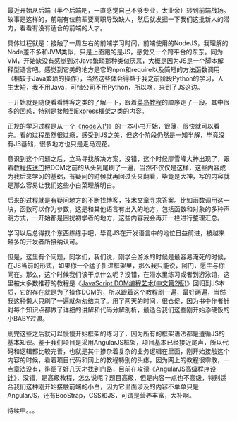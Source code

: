 最近开始从后端（半个后端吧，一直感觉自己不够专业，太业余）转到前端战场。故事是这样的，前端有位前辈要离职导致缺人，然后就发掘一下我们这批新人的潜力，看看有没有适合的前端的人才。

具体过程就是：接触了一周左右的前端学习时间，前端使用的NodeJS，我理解的Node差不多和JVM类似，只是上面跑的是JS，感觉又一个跨平台的东东。同为VM，开始缺没有感觉到对Java繁琐那种类似厌恶，大概是因为JS是一个脚本解释型语言吧。感觉到它美的地方是它的npm和require以及简短的方法函数调用（相较于Java繁琐的操作），当然这些体会得益于我之前阶段Python的学习，人生太短，我不用Java，可惜公司不用Python，所以咯，来到了JS这边。

一开始就是随便看看博客之类的了解一下，跟着[菜鸟教程][1]的顺序走了一段。其中很多的困惑，特别是接触到Express框架之类的内容。
	

	
正规的学习过程是从一个《[node入门][2]》的一本小书开始，很薄，很快就可以看完。看的过程虽然很过瘾，感受到JS之美，但这个阶段仍然是一知半解，毕竟没有JS基础，很多地方也只是走马观花。

意识到这个问题之后，立马寻找解决方案，没错，这个时候廖雪峰大神出现了，跟着教程[传送门][3]把DOM之前的从头到尾刷了一遍，当然不仅仅是这样，这些内容成为我后来学习的基础，有疑问的时候就再回过头来翻看，毕竟是大神，写的内容就是那么容易让我们这些小白菜理解明白。

后来的过程就是有疑问地方的不断找博客，技术文章寻求答案。比如函数调用这一块，函数可以作为参数，这是和其他语言有出入的地方，包括函数和对象的多种声明方式，一开始都是困扰初学者的地方，这些内容我会再开一栏进行整理汇总。

学习以后总得找个东西练练手吧，毕竟JS在开发语言中的地位日益前进，被越来越多的开发者所接纳认可。

但是，这里有个问题，同学们，我们说，刚学会游泳的时候是最容易淹死的时候，在JS当前的形式，如果你一个猛子扎进框架里，那么我只能说，阿门，愿主与你同在。那么，这个时候我们该干点什么呢？没错，在潜水里练习或者到游泳馆，这里被大多数推荐的教程是《[JavaScript DOM编程艺术(中文第2版)][4]》回归到JS本质，它的存在就是为了操作DOM的，所以跟着这个教程刷一遍，最好两遍，当然我这种懒人只刷了一遍就匆匆结束了。用了两天的时间，很仓促，因为书中作者针对每个知识点都做了详细的讲解和代码分解剖析，最适合我们这些刚开始添硬饭的小BABY过渡。

刷完这些之后就可以慢慢开始框架的练习了，因为所有的框架语法都是遵循JS的基本知识。鉴于我们项目是采用AngularJS框架，项目基本已经接近尾声，所以代码和逻辑都比较完善，也就是其中掺杂着复杂的业务逻辑在里面，刚开始接触这个内容的时候，看着项目代码和网上的教程特别的头疼，因为网上的教程很零散，一点章法没有，徘徊了好几天才找到门路，目前在攻读《[AngularJS高级程序设计][5]》，没错，是高级教程，怎么说呢？题目高级，但是内容一点也不高级，特别适合我们这种刚开始接触前端的小白，因为它里面涉及的内容不单单只是AngularJS，还有BooStrap，CSS和JS，可谓是营养丰富，大补啊。

待续中。。。

  [1]: http://www.runoob.com/nodejs/nodejs-tutorial.html
  [2]: http://pan.baidu.com/s/1hsBsvZ2
  [3]: https://www.liaoxuefeng.com/wiki/001434446689867b27157e896e74d51a89c25cc8b43bdb3000
  [4]: http://pan.baidu.com/s/1gfh8miB
  [5]: http://pan.baidu.com/s/1pLuPcPd
